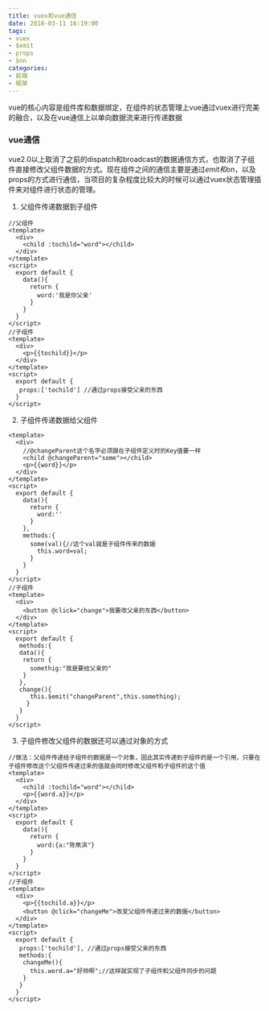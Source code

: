 ```yaml
---
title: vuex和vue通信
date: 2018-03-11 16:19:00
tags: 
- vuex
- $emit
- props
- $on
categories:
- 前端
- 框架
---
```

vue的核心内容是组件库和数据绑定，在组件的状态管理上vue通过vuex进行完美的融合，以及在vue通信上以单向数据流来进行传递数据<!--more-->
### vue通信
vue2.0以上取消了之前的dispatch和broadcast的数据通信方式，也取消了子组件直接修改父组件数据的方式。现在组件之间的通信主要是通过$emit和$on，以及props的方式进行通信，当项目的复杂程度比较大的时候可以通过vuex状态管理插件来对组件进行状态的管理。
1. 父组件传递数据到子组件
```
//父组件
<template>
  <div>
    <child :tochild="word"></child>
  </div>
</template>
<script>
  export default {
    data(){
      return {
        word:'我是你父亲'
      }
    }
  }
</script>
//子组件
<template>
  <div>
    <p>{{tochild}}</p>
  </div>
</template>
<script>
  export default {
   props:['tochild'] //通过props接受父亲的东西
  }
</script>
```
2. 子组件传递数据给父组件
```
<template>
  <div>
    //@changeParent这个名字必须跟在子组件定义时的Key值要一样
    <child @changeParent="some"></child>
    <p>{{word}}</p>
  </div>
</template>
<script>
  export default {
    data(){
      return {
        word:''
      }
    },
    methods:{
      some(val){//这个val就是子组件传来的数据
        this.word=val;
      }
    }
  }
</script>
//子组件
<template>
  <div>
    <button @click="change">我要改父亲的东西</button>
  </div>
</template>
<script>
  export default {
   methods:{
   data(){
    return {
      somethig:"我是要给父亲的"
    }
   },
   change(){
      this.$emit("changeParent",this.something);
     }
   }
  }
</script>
```
3. 子组件修改父组件的数据还可以通过对象的方式
```
//做法：父组件传递给子组件的数据是一个对象，因此其实传递到子组件的是一个引用，只要在子组件修改这个父组件传递过来的值就会同时修改父组件和子组件的这个值
<template>
  <div>
    <child :tochild="word"></child>
    <p>{{word.a}}</p>
  </div>
</template>
<script>
  export default {
    data(){
      return {
        word:{a:"陈焦滨"}
      }
    }
  }
</script>
//子组件
<template>
  <div>
    <p>{{tochild.a}}</p>
    <button @click="changeMe">改变父组件传递过来的数据</button>
  </div>
</template>
<script>
  export default {
   props:['tochild'], //通过props接受父亲的东西
   methods:{
    changeMe(){
      this.word.a="好帅啊";//这样就实现了子组件和父组件同步的问题
    }
   }
  }
</script>
```
